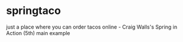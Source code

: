 # springtaco
just a place where you can order tacos online - Craig Walls's Spring in Action (5th) main example
